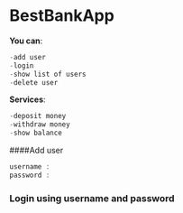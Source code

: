 # BestBankApp
**You can**:
```cs
-add user
-login
-show list of users
-delete user
```

**Services**:
```cs
-deposit money
-withdraw money
-show balance
```
####Add user
```cs
username :
password :
```

### Login using username and password
